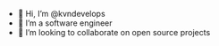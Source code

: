 - 👋 Hi, I’m @kvndevelops
- 👀 I’m a software engineer
- 💞️ I’m looking to collaborate on open source projects

<!---
kvndevelops/kvndevelops is a ✨ special ✨ repository because its `README.md` (this file) appears on your GitHub profile.
You can click the Preview link to take a look at your changes.
--->
